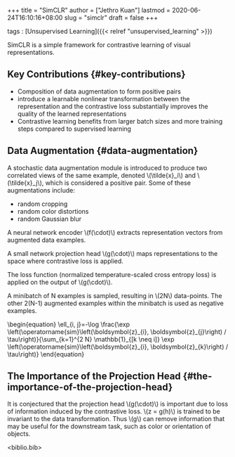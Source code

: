 +++
title = "SimCLR"
author = ["Jethro Kuan"]
lastmod = 2020-06-24T16:10:16+08:00
slug = "simclr"
draft = false
+++

tags
: [Unsupervised Learning]({{< relref "unsupervised_learning" >}})

SimCLR is a simple framework for contrastive learning of visual
representations.

## Key Contributions {#key-contributions}

- Composition of data augmentation to form positive pairs
- introduce a learnable nonlinear transformation between the
  representation and the contrastive loss substantially improves the
  quality of the learned representations
- Contrastive learning benefits from larger batch sizes and more
  training steps compared to supervised learning

## Data Augmentation {#data-augmentation}

A stochastic data augmentation module is introduced to produce two
correlated views of the same example, denoted \\(\tilde{x}\_i\\) and
\\(\tilde{x}\_j\\), which is considered a positive pair. Some of these
augmentations include:

- random cropping
- random color distortions
- random Gaussian blur

A neural network encoder \\(f(\cdot)\\) extracts representation vectors
from augmented data examples.

A small network projection head \\(g(\cdot)\\) maps representations to the
space where contrastive loss is applied.

The loss function (normalized temperature-scaled cross entropy loss)
is applied on the output of \\(g(\cdot)\\).

A minibatch of N examples is sampled, resulting in \\(2N\\) data-points.
The other 2(N-1) augmented examples within the minibatch is used as
negative examples.

\begin{equation}
\ell\_{i, j}=-\log \frac{\exp \left(\operatorname{sim}\left(\boldsymbol{z}\_{i}, \boldsymbol{z}\_{j}\right) / \tau\right)}{\sum\_{k=1}^{2 N} \mathbb{1}\_{[k \neq i]} \exp \left(\operatorname{sim}\left(\boldsymbol{z}\_{i}, \boldsymbol{z}\_{k}\right) / \tau\right)}
\end{equation}

## The Importance of the Projection Head {#the-importance-of-the-projection-head}

It is conjectured that the projection head \\(g(\cdot)\\) is important due
to loss of information induced by the contrastive loss. \\(z = g(h)\\) is
trained to be invariant to the data transformation. Thus \\(g\\) can
remove information that may be useful for the downstream task, such as
color or orientation of objects.

<biblio.bib>
